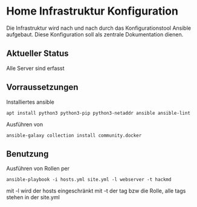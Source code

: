 # Home Infrastruktur Konfiguration

Die Infrastruktur wird nach und nach durch das Konfigurationstool Ansible aufgebaut.
Diese Konfiguration soll als zentrale Dokumentation dienen.

## Aktueller Status

Alle Server sind erfasst

## Vorraussetzungen
Installiertes ansible

```
apt install python3 python3-pip python3-netaddr ansible ansible-lint
```

Ausführen von

```
ansible-galaxy collection install community.docker
```

## Benutzung

Ausführen von Rollen per
```
ansible-playbook -i hosts.yml site.yml -l webserver -t hackmd
```

mit -l wird der hosts eingeschränkt mit -t der tag bzw die Rolle, alle tags stehen in der site.yml

